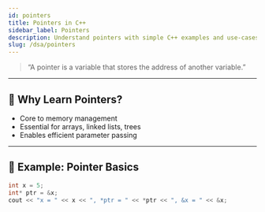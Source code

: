 ```yaml
---
id: pointers
title: Pointers in C++
sidebar_label: Pointers
description: Understand pointers with simple C++ examples and use-cases.
slug: /dsa/pointers
---
```


> “A pointer is a variable that stores the address of another variable.”

---

## 🧠 Why Learn Pointers?

- Core to memory management
- Essential for arrays, linked lists, trees
- Enables efficient parameter passing

---

## 🧪 Example: Pointer Basics

```cpp
int x = 5;
int* ptr = &x;
cout << "x = " << x << ", *ptr = " << *ptr << ", &x = " << &x;
```
